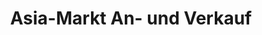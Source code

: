 ---
title: "Asia-Markt An- und Verkauf"
url: /erfurt/asia-markt-an-und-verkauf/
shop: Supermarkt
---